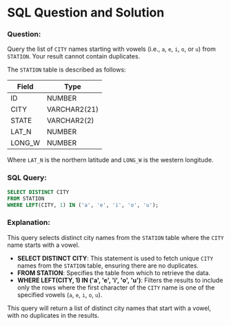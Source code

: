 # SQL Question and Solution

### Question:
Query the list of `CITY` names starting with vowels (i.e., `a`, `e`, `i`, `o`, or `u`) from `STATION`. Your result cannot contain duplicates.

The `STATION` table is described as follows:

| Field  | Type          |
|--------|---------------|
| ID     | NUMBER        |
| CITY   | VARCHAR2(21)  |
| STATE  | VARCHAR2(2)   |
| LAT_N  | NUMBER        |
| LONG_W | NUMBER        |

Where `LAT_N` is the northern latitude and `LONG_W` is the western longitude.

### SQL Query:
```sql
SELECT DISTINCT CITY 
FROM STATION 
WHERE LEFT(CITY, 1) IN ('a', 'e', 'i', 'o', 'u');
```

### Explanation:
This query selects distinct city names from the `STATION` table where the `CITY` name starts with a vowel.

- **SELECT DISTINCT CITY**: This statement is used to fetch unique `CITY` names from the `STATION` table, ensuring there are no duplicates.
- **FROM STATION**: Specifies the table from which to retrieve the data.
- **WHERE LEFT(CITY, 1) IN ('a', 'e', 'i', 'o', 'u')**: Filters the results to include only the rows where the first character of the `CITY` name is one of the specified vowels (`a`, `e`, `i`, `o`, `u`).

This query will return a list of distinct city names that start with a vowel, with no duplicates in the results.
